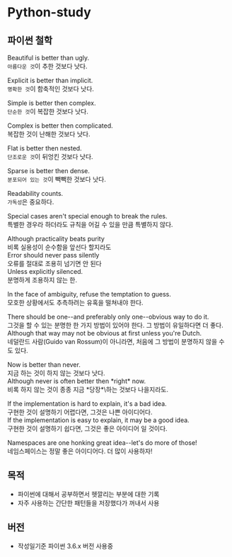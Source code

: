 # Python-study
## 파이썬 철학
Beautiful is better than ugly.<br>
`아름다운 것`이 추한 것보다 낫다.

Explicit is better than implicit.<br>
`명확한 것`이 함축적인 것보다 낫다.

Simple is better then complex.<br>
`단순한 것`이 복잡한 것보다 낫다.

Complex is better then complicated.<br>
복잡한 것이 난해한 것보다 낫다.

Flat is better then nested.<br>
`단조로운 것`이 뒤엉킨 것보다 낫다.

Sparse is better then dense.<br>
`분포되어 있는 것`이 빽빽한 것보다 낫다.

Readability counts.<br>
`가독성`은 중요하다.

Special cases aren't special enough to break the rules.<br>
특별한 경우라 하더라도 규칙을 어길 수 있을 만큼 특별하지 않다.

Although practicality beats purity<br>
비록 실용성이 순수함을 앞선다 할지라도<br>
Error should never pass silently<br>
오류를 절대로 조용히 넘기면 안 된다<br>
Unless explicitly silenced.<br>
분명하게 조용하지 않는 한.<br>

In the face of ambiguity, refuse the temptation to guess.<br>
모호한 상황에서도 추측하려는 유혹을 떨쳐내야 한다.

There should be one--and preferably only one--obvious way to do it.<br>
그것을 할 수 있는 분명한 한 가지 방법이 있어야 한다. 그 방법이 유일하다면 더 좋다.<br>
Although that way may not be obvious at first unless you're Dutch.<br>
네덜란드 사람(Guido van Rossum)이 아니라면, 처음에 그 방법이 분명하지 않을 수도 있다.

Now is better than never.<br>
지금 하는 것이 하지 않는 것보다 낫다.<br>
Although never is often better then \*right\* now.<br>
비록 하지 않는 것이 종종 지금 \*당장*\하는 것보다 나을지라도.

If the implementation is hard to explain, it's a bad idea.<br>
구현한 것이 설명하기 어렵다면, 그것은 나쁜 아이디어다.<br>
If the implementation is easy to explain, it may be a good idea.<br>
구현한 것이 설명하기 쉽다면, 그것은 좋은 아이디어 일 것이다.

Namespaces are one honking great idea--let's do more of those!<br>
네임스페이스는 정말 좋은 아이디어다. 더 많이 사용하자!

## 목적
* 파이썬에 대해서 공부하면서 헷깔리는 부분에 대한 기록
* 자주 사용하는 간단한 패턴들을 저장했다가 꺼내서 사용
## 버전
* 작성일기준 파이썬 3.6.x 버전 사용중
